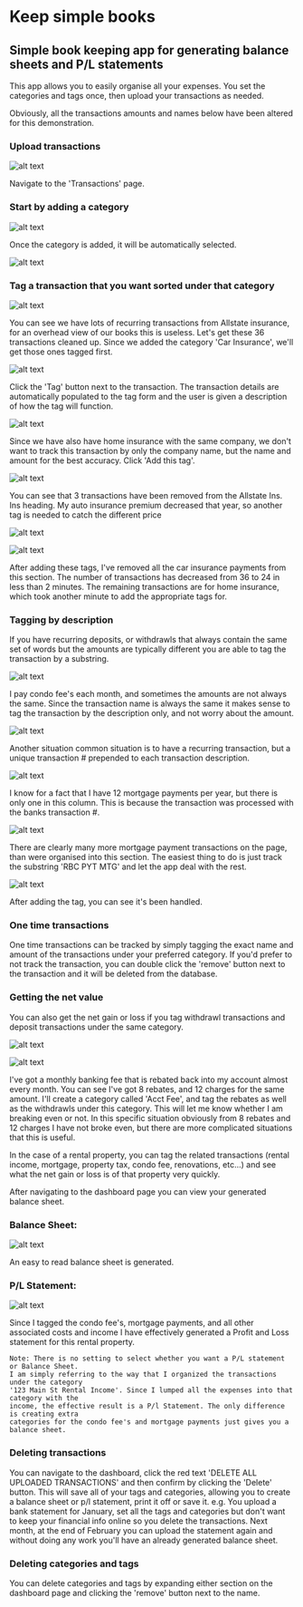 # Keep simple books
## Simple book keeping app for generating balance sheets and P/L statements

This app allows you to easily organise all your expenses. You set the categories and tags once, then upload your transactions as needed.

Obviously, all the transactions amounts and names below have been altered for this demonstration.

### Upload transactions
![alt text](howto/upload.png)

Navigate to the 'Transactions' page.

### Start by adding a category
![alt text](howto/addcategory.png)

Once the category is added, it will be automatically selected.

![alt text](howto/category.png)


### Tag a transaction that you want sorted under that category
![alt text](howto/transactions.png)

You can see we have lots of recurring transactions from Allstate insurance, for an overhead view of our books this is useless. Let's get these 36
transactions cleaned up.
Since we added the category 'Car Insurance', we'll get those ones tagged first.

![alt text](howto/tagautoins.png)

Click the 'Tag' button next to the transaction.
The transaction details are automatically populated to the tag form and the user is given a description of how the tag will function.

![alt text](howto/tagged.png)

Since we have also have home insurance with the same company, we don't want to track this transaction by only the company name, but the name and
amount for the best accuracy.
Click 'Add this tag'.

![alt text](howto/firsttag.png)

You can see that 3 transactions have been removed from the Allstate Ins. Ins heading.
My auto insurance premium decreased that year, so another tag is needed to catch the different price

![alt text](howto/autoinstag2.png)

![alt text](howto/allstatesectiontagged.png)

After adding these tags, I've removed all the car insurance payments from this section. The number of transactions has decreased from 36 to 24 in
less than 2 minutes. The remaining transactions are for home insurance, which took another minute to add the appropriate tags for.

### Tagging by description
If you have recurring deposits, or withdrawls that always contain the same set of words but the amounts are typically different you are able to tag
the transaction by a substring.

![alt text](howto/condofee1.png)

I pay condo fee's each month, and sometimes the amounts are not always the same. Since the transaction name is always the same
it makes sense to tag the transaction by the description only, and not worry about the amount.

![alt text](howto/condofee2.png)


Another situation common situation is to have a recurring transaction, but a unique transaction # prepended to each transaction description.

![alt text](howto/mtgpmt.png)

I know for a fact that I have 12 mortgage payments per year, but there is only one in this column. This is because the transaction was processed with the
banks transaction #.

![alt text](howto/mtgpmtall.png)

There are clearly many more mortgage payment transactions on the page, than were organised into this section. The easiest thing to do is just track the
substring 'RBC PYT MTG' and let the app deal with the rest.

![alt text](howto/mtgpmttagged.png)

After adding the tag, you can see it's been handled.

### One time transactions
One time transactions can be tracked by simply tagging the exact name and amount of the transactions under your preferred category.
If you'd prefer to not track the transaction, you can double click the 'remove' button next to the transaction and it will be deleted from the database.

### Getting the net value
You can also get the net gain or loss if you tag withdrawl transactions and deposit transactions under the same category.

![alt text](howto/acctbalrebate.png)

![alt text](howto/monthlyacctfee.png)

I've got a monthly banking fee that is rebated back into my account almost every month. You can see I've got 8 rebates, and 12 charges for the same amount.
I'll create a category called 'Acct Fee', and tag the rebates as well as the withdrawls under this category. This will let me know whether
I am breaking even or not. In this specific situation obviously from 8 rebates and 12 charges I have not broke even, but there are more complicated
situations that this is useful.

In the case of a rental property, you can tag the related transactions (rental income, mortgage, property tax, condo fee, renovations, etc...) and
see what the net gain or loss is of that property very quickly.

After navigating to the dashboard page you can view your generated balance sheet.

### Balance Sheet:
![alt text](howto/balancesheet.png)

An easy to read balance sheet is generated.

### P/L Statement:
![alt text](howto/plstatement.png)

Since I tagged the condo fee's, mortgage payments, and all other associated costs and income I have effectively generated a Profit and Loss statement
for this rental property.

```
Note: There is no setting to select whether you want a P/L statement or Balance Sheet.
I am simply referring to the way that I organized the transactions under the category
'123 Main St Rental Income'. Since I lumped all the expenses into that category with the
income, the effective result is a P/l Statement. The only difference is creating extra
categories for the condo fee's and mortgage payments just gives you a balance sheet.
```

### Deleting transactions
You can navigate to the dashboard, click the red text 'DELETE ALL UPLOADED TRANSACTIONS' and then confirm by clicking the 'Delete' button.
This will save all of your tags and categories, allowing you to create a balance sheet or p/l statement, print it off or save it.
e.g.
You upload a bank statement for January, set all the tags and categories but don't want to keep your financial info online so you delete the transactions.
Next month, at the end of February you can upload the statement again and without doing any work you'll have an already generated balance sheet.

### Deleting categories and tags
You can delete categories and tags by expanding either section on the dashboard page and clicking the 'remove' button next to the name.
